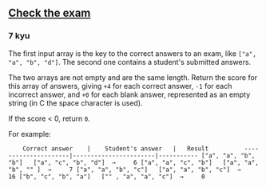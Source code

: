 <h2><a href=https://www.codewars.com/kata/5a3dd29055519e23ec000074/train/javascript target="_blank">Check the exam</a></h2><h3>7 kyu</h3><p>The first input array is the key to the correct answers to an exam, like <code>["a", "a", "b", "d"]</code>. The second one contains a student's submitted answers. </p><p>The two arrays are not empty and are the same length. Return the score for this array of answers, giving <code>+4</code> for each correct answer, <code>-1</code> for each incorrect answer, and <code>+0</code> for each blank answer, represented as an empty string (in C the space character is used).</p><p>If the score &lt; 0, return <code>0</code>.</p><p>For example:</p><pre><code>    Correct answer  &nbsp; |    Student's answer   |   Result          ---------------------|-----------------------|----------- ["a", "a", "b", "b"]   ["a", "c", "b", "d"]  →     6 ["a", "a", "c", "b"]   ["a", "a", "b", "" ]  →     7 ["a", "a", "b", "c"]   ["a", "a", "b", "c"]  →     16 ["b", "c", "b", "a"]   ["" , "a", "a", "c"]  →     0</code></pre>